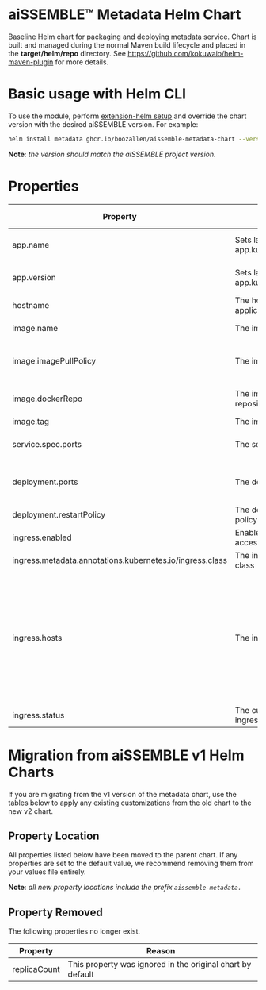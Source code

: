# aiSSEMBLE&trade; Metadata Helm Chart
Baseline Helm chart for packaging and deploying metadata service. Chart is built and managed during the normal Maven build lifecycle and placed in the **target/helm/repo** directory. See https://github.com/kokuwaio/helm-maven-plugin for more details. 

# Basic usage with Helm CLI
To use the module, perform [extension-helm setup](../README.md#leveraging-extensions-helm) and override the chart version with the desired aiSSEMBLE version. For example:
```bash
helm install metadata ghcr.io/boozallen/aissemble-metadata-chart --version <AISSEMBLE-VERSION>
```
**Note**: *the version should match the aiSSEMBLE project version.*

# Properties
| Property                                                 | Description                               | Required Override | Default                                                                                                                                                                                                                                                                                                                                                                                                                             |
|----------------------------------------------------------|-------------------------------------------|-------------------|-------------------------------------------------------------------------------------------------------------------------------------------------------------------------------------------------------------------------------------------------------------------------------------------------------------------------------------------------------------------------------------------------------------------------------------|
| app.name                                                 | Sets label for app.kubernetes.io/name     | No                | Chart.Name (aissemble-metadata)                                                                                                                                                                                                                                                                                                                                                                                                     |
| app.version                                              | Sets label for app.kubernetes.io/version  | No                | Chart.AppVersion (aiSSEMBLE project version)                                                                                                                                                                                                                                                                                                                                                                                        |
| hostname                                                 | The hostname for the application          | No                | metadata                                                                                                                                                                                                                                                                                                                                                                                                                            |
| image.name                                               | The image name                            | No                | boozallen/aissemble-metadata                                                                                                                                                                                                                                                                                                                                                                                                        |
| image.imagePullPolicy                                    | The image pull policy                     | No                | Always (ensures local docker image is pulled, rather than from Nexus repo)                                                                                                                                                                                                                                                                                                                                                          |
| image.dockerRepo                                         | The image docker repository               | No                | NB: OSS: update with aissemble docker repository                                                                                                                                                                                                                                                                                                                                                                                    |
| image.tag                                                | The image tag                             | No                | Chart.AppVersion                                                                                                                                                                                                                                                                                                                                                                                                                    |
| service.spec.ports                                       | The service spec ports                    | No                | - name: rest-api <br/>&emsp;&emsp;port: 8082 <br/>&emsp;&emsp;targetPort: 8080                                                                                                                                                                                                                                                                                                                                                      |
| deployment.ports                                         | The deployment ports                      | No                | - name: http-1 <br/>&emsp;&emsp;containerPort: 8080 <br/>&emsp;&emsp;protocol: TCP                                                                                                                                                                                                                                                                                                                                                  |
| deployment.restartPolicy                                 | The deployment restart policy             | No                | Always                                                                                                                                                                                                                                                                                                                                                                                                                              |
| ingress.enabled                                          | Enable the external access to the service | No                | true                                                                                                                                                                                                                                                                                                                                                                                                                                |
| ingress.metadata.annotations.kubernetes.io/ingress.class | The ingress controller class              | No                | nginx                                                                                                                                                                                                                                                                                                                                                                                                                               |
| ingress.hosts                                            | The ingress hosts                         | No                | - host: metadata-ai.boozallen.github.io <br/>&emsp;&emsp;paths:<br/>&emsp;&emsp;- path:&emsp;&emsp;/<br/>&emsp;&emsp;&emsp;&emsp;pathType: Prefix<br/>&emsp;&emsp;&emsp;&emsp;backend:<br/>&emsp;&emsp;&emsp;&emsp;&emsp;&emsp;service:<br/>&emsp;&emsp;&emsp;&emsp;&emsp;&emsp;&emsp;&emsp;name: metadata<br/>&emsp;&emsp;&emsp;&emsp;&emsp;&emsp;&emsp;&emsp;port:<br/>&emsp;&emsp;&emsp;&emsp;&emsp;&emsp;&emsp;&emsp;&emsp;&emsp;number:8082 |
| ingress.status                                           | The current state of the ingress          | No                | 10.192.83.167                                                                                                                                                                                                                                                                                                                                                                                                                       |

# Migration from aiSSEMBLE v1 Helm Charts
If you are migrating from the v1 version of the metadata chart, use the tables below to apply any existing customizations from the old chart to the new v2 chart.

## Property Location
All properties listed below have been moved to the parent chart. If any properties are set to the default value, we recommend removing them from your values file entirely.

**Note**: *all new property locations include the prefix `aissemble-metadata.`*

## Property Removed
The following properties no longer exist.

| Property                                   | Reason                                                          |                                                                                                                                                                       
|--------------------------------------------|-----------------------------------------------------------------|
| replicaCount                               | This property was ignored in the original chart by default      | 


